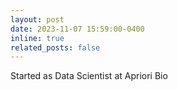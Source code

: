 ```yaml
---
layout: post
date: 2023-11-07 15:59:00-0400
inline: true
related_posts: false
---
```


Started as Data Scientist at Apriori Bio